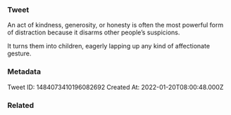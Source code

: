 ### Tweet
An act of kindness, generosity, or honesty is often the most powerful form of distraction because it disarms other people’s suspicions.

It turns them into children, eagerly lapping up any kind of affectionate gesture.

### Metadata
Tweet ID: 1484073410196082692
Created At: 2022-01-20T08:00:48.000Z

### Related

